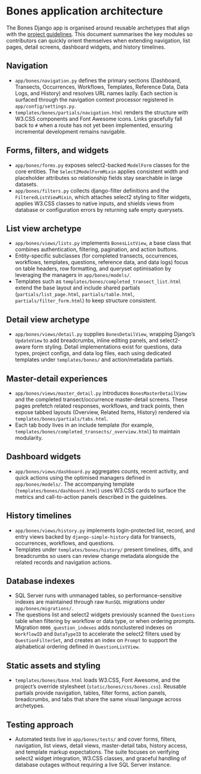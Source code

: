 # Bones application architecture

The Bones Django app is organised around reusable archetypes that align with the
[project guidelines](https://github.com/karilint/bones/blob/main/docs/django_app_guidelines.md).
This document summarises the key modules so contributors can quickly orient
themselves when extending navigation, list pages, detail screens, dashboard
widgets, and history timelines.

## Navigation

* `app/bones/navigation.py` defines the primary sections (Dashboard, Transects,
  Occurrences, Workflows, Templates, Reference Data, Data Logs, and History) and
  resolves URL names lazily. Each section is surfaced through the navigation
  context processor registered in `app/config/settings.py`.
* `templates/bones/partials/navigation.html` renders the structure with W3.CSS
  components and Font Awesome icons. Links gracefully fall back to `#` when a
  route has not yet been implemented, ensuring incremental development remains
  navigable.

## Forms, filters, and widgets

* `app/bones/forms.py` exposes select2-backed `ModelForm` classes for the core
  entities. The `Select2ModelFormMixin` applies consistent width and placeholder
  attributes so relationship fields stay searchable in large datasets.
* `app/bones/filters.py` collects django-filter definitions and the
  `FilteredListViewMixin`, which attaches select2 styling to filter widgets,
  applies W3.CSS classes to native inputs, and shields views from database or
  configuration errors by returning safe empty querysets.

## List view archetype

* `app/bones/views/lists.py` implements `BonesListView`, a base class that
  combines authentication, filtering, pagination, and action buttons.
* Entity-specific subclasses (for completed transects, occurrences, workflows,
  templates, questions, reference data, and data logs) focus on table headers,
  row formatting, and queryset optimisation by leveraging the managers in
  `app/bones/models/`.
* Templates such as `templates/bones/completed_transect_list.html` extend the
  base layout and include shared partials (`partials/list_page.html`,
  `partials/table.html`, `partials/filter_form.html`) to keep structure
  consistent.

## Detail view archetype

* `app/bones/views/detail.py` supplies `BonesDetailView`, wrapping Django’s
  `UpdateView` to add breadcrumbs, inline editing panels, and select2-aware form
  styling. Detail implementations exist for questions, data types, project
  configs, and data log files, each using dedicated templates under
  `templates/bones/` and action/metadata partials.

## Master-detail experiences

* `app/bones/views/master_detail.py` introduces `BonesMasterDetailView` and the
  completed transect/occurrence master-detail screens. These pages prefetch
  related responses, workflows, and track points, then expose tabbed layouts
  (Overview, Related Items, History) rendered via
  `templates/bones/partials/tabs.html`.
* Each tab body lives in an include template (for example,
  `templates/bones/completed_transects/_overview.html`) to maintain modularity.

## Dashboard widgets

* `app/bones/views/dashboard.py` aggregates counts, recent activity, and quick
  actions using the optimised managers defined in `app/bones/models/`. The
  accompanying template (`templates/bones/dashboard.html`) uses W3.CSS cards to
  surface the metrics and call-to-action panels described in the guidelines.

## History timelines

* `app/bones/views/history.py` implements login-protected list, record, and
  entry views backed by `django-simple-history` data for transects, occurrences,
  workflows, and questions.
* Templates under `templates/bones/history/` present timelines, diffs, and
  breadcrumbs so users can review change metadata alongside the related records
  and navigation actions.

## Database indexes

* SQL Server runs with unmanaged tables, so performance-sensitive indexes are
  maintained through raw `RunSQL` migrations under `app/bones/migrations/`.
* The questions list and select2 widgets previously scanned the `Questions`
  table when filtering by workflow or data type, or when ordering prompts.
  Migration `0006_question_indexes` adds nonclustered indexes on `WorkflowID`
  and `DataTypeID` to accelerate the select2 filters used by
  `QuestionFilterSet`, and creates an index on `Prompt` to support the
  alphabetical ordering defined in `QuestionListView`.

## Static assets and styling

* `templates/bones/base.html` loads W3.CSS, Font Awesome, and the project’s
  override stylesheet (`static/bones/css/bones.css`). Reusable partials provide
  navigation, tables, filter forms, action panels, breadcrumbs, and tabs that
  share the same visual language across archetypes.

## Testing approach

* Automated tests live in `app/bones/tests/` and cover forms, filters,
  navigation, list views, detail views, master-detail tabs, history access, and
  template markup expectations. The suite focuses on verifying select2 widget
  integration, W3.CSS classes, and graceful handling of database outages without
  requiring a live SQL Server instance.
